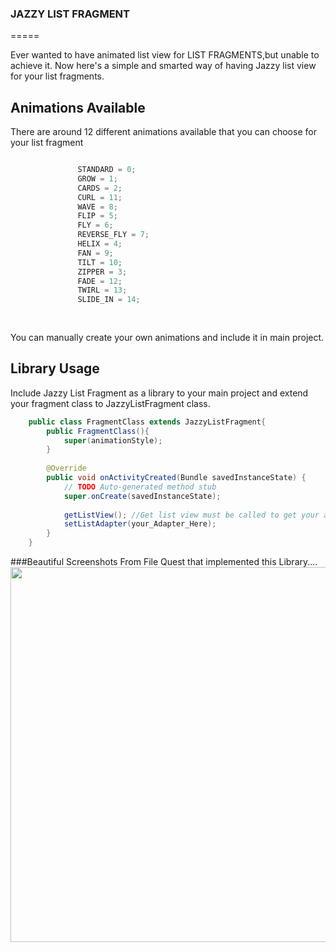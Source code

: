 ### JAZZY LIST FRAGMENT
=====

Ever wanted to have animated list view for LIST FRAGMENTS,but unable to achieve it.
Now here's a simple and smarted way of having Jazzy list view for your list fragments.

Animations Available
--------
There are around 12 different animations available that you can choose for your list fragment
```java

    	       STANDARD = 0;
		       GROW = 1;
		       CARDS = 2;
		       CURL = 11;
		       WAVE = 8;
		       FLIP = 5;
		       FLY = 6;
		       REVERSE_FLY = 7;
		       HELIX = 4;
		       FAN = 9;
		       TILT = 10;
		       ZIPPER = 3;
		       FADE = 12;
		       TWIRL = 13;
		       SLIDE_IN = 14;
		
	
```
You can manually create your own animations and include it in main project.

Library Usage
-----
Include Jazzy List Fragment as a library to your main project and extend your fragment class to JazzyListFragment class.
```java
	public class FragmentClass extends JazzyListFragment{
		public FragmentClass(){
			super(animationStyle);
		}
		
		@Override
		public void onActivityCreated(Bundle savedInstanceState) {
			// TODO Auto-generated method stub
			super.onCreate(savedInstanceState);
			
			getListView(); //Get list view must be called to get your animations working....
			setListAdapter(your_Adapter_Here);
		}
	}
```

###Beautiful Screenshots From File Quest that implemented this Library.... 
<img src="http://s9.postimg.org/exkfopq8f/Untitled.png" width="720px" height="600px"/>

